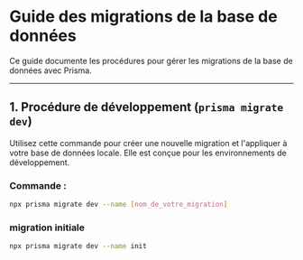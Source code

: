 # Guide des migrations de la base de données

Ce guide documente les procédures pour gérer les migrations de la base de données avec Prisma.

---

## 1. Procédure de développement (`prisma migrate dev`)

Utilisez cette commande pour créer une nouvelle migration et l'appliquer à votre base de données locale. Elle est conçue pour les environnements de développement.

### Commande :

```bash
npx prisma migrate dev --name [nom_de_votre_migration]
```

### migration initiale

```bash
npx prisma migrate dev --name init
```
